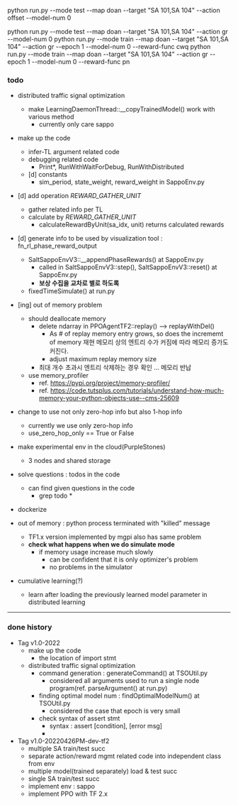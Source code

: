 

python run.py --mode test --map doan --target "SA 101,SA 104"  --action offset --model-num 0

python run.py --mode test --map doan --target "SA 101,SA 104"  --action gr --model-num 0
python run.py --mode train --map doan --target "SA 101,SA 104" --action gr --epoch 1 --model-num 0 --reward-func cwq
python run.py --mode train --map doan --target "SA 101,SA 104" --action gr --epoch 1 --model-num 0 --reward-func pn




### todo
* distributed traffic signal optimization
  * make LearningDaemonThread::__copyTrainedModel() work with various method
    * currently only care sappo
* make up the code
  * infer-TL argument related code
  * debugging related code 
    * Print*, RunWithWaitForDebug, RunWithDistributed
  * [d] constants
    * sim_period, state_weight, reward_weight in SappoEnv.py
* [d] add operation _REWARD_GATHER_UNIT_
  * gather related info per TL
  * calculate by _REWARD_GATHER_UNIT_
    * calculateRewardByUnit(sa_idx, unit) returns calculated rewards
    
* [d] generate info to be used by visualization tool : fn_rl_phase_reward_output
  * SaltSappoEnvV3::__appendPhaseRewards() at SappoEnv.py
    * called in SaltSappoEnvV3::step(), SaltSappoEnvV3::reset() at SappoEnv.py
    * **보상 수집을 교차로 별로 하도록**
  * fixedTimeSimulate() at run.py

* [ing] out of memory problem
  * should deallocate memory
    * delete ndarray in PPOAgentTF2::replay() --> replayWithDel()
      * As # of replay memory entry grows, so does the incrememt of memory  재현 메모리 상의 엔트리 수가 커짐에 따라 메모리 증가도 커진다.
      * adjust maximum replay memory size
    * 최대 개수 초과시 엔트리 삭제하는 경우 확인 ... 메모리 반납
  * use memory_profiler
    * ref. https://pypi.org/project/memory-profiler/
    * ref. https://code.tutsplus.com/tutorials/understand-how-much-memory-your-python-objects-use--cms-25609
    
* change to use not only zero-hop info but also 1-hop info
  * currently we use only zero-hop info
  * use_zero_hop_only == True or False
  
* make experimental env in the cloud(PurpleStones)
  * 3 nodes and shared storage

* solve questions :  todos in the code
  * can find given questions in the code
    * grep todo *
    
* dockerize 

* out of memory : python process terminated with "killed" message
  * TF1.x version implemented by mgpi also has same problem
  * **check what happens when we do simulate mode**
    * if memory usage increase much slowly 
      * can be confident that it is only optimizer's problem  
      * no problems in the simulator 

* cumulative learning(?)
  * learn after loading the previously learned model parameter in distributed learning

<hr>
  
### done history
* Tag v1.0-2022
  * make up the code 
    * the location of import stmt 
  * distributed traffic signal optimization
    * command generation : generateCommand() at TSOUtil.py
      * considered all arguments used to run a single node program(ref. parseArgument() at run.py)
    * finding optimal model num : findOptimalModelNum() at TSOUtil.py
      * considered the case that epoch is very small 
    * check syntax of assert stmt
      * syntax : assert [condition], [error msg]
      * 
* Tag v1.0-20220426PM-dev-tf2
  * multiple SA train/test succ
  * separate action/reward mgmt related code into independent class from env
  * multiple model(trained separately) load & test succ
  * single SA train/test succ
  * implement env : sappo
  * implement PPO with TF 2.x

